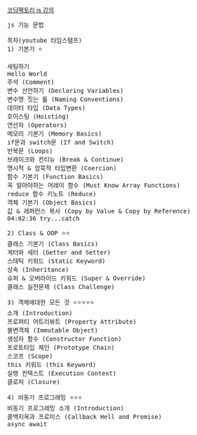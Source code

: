 <a href="https://youtu.be/ZOVG7_41kJE?si=FBzu-RpPMLNx5rnU
">코딩팩토리 js 강의</a>

<pre>
js 기능 문법 
  
목차(youtube 타임스탬프)
1) 기본기 ⭐️
  
세팅하기
Hello World
주석 (Comment)
변수 선언하기 (Declaring Variables)
변수명 짓는 룰 (Naming Conventions)
데이터 타입 (Data Types)
호이스팅 (Hoisting)
연산자 (Operators)
메모리 기본기 (Memory Basics)
if문과 switch문 (If and Switch)
반복문 (Loops)
브레이크와 컨티뉴 (Break & Continue)
명시적 & 암묵적 타입변환 (Coercion)
함수 기본기 (Function Basics)
꼭 알아야하는 어레이 함수 (Must Know Array Functions)
reduce 함수 키노트 (Reduce)
객체 기본기 (Object Basics)
값 & 레퍼런스 복사 (Copy by Value & Copy by Reference)
04:02:36 try...catch

2) Class & OOP ⭐️⭐️
클래스 기본기 (Class Basics)
게터와 세터 (Getter and Setter)
스태틱 키워드 (Static Keyword)
상속 (Inheritance)
슈퍼 & 오버라이드 키워드 (Super & Override)
클래스 실전문제 (Class Challenge)

3) 객체에대한 모든 것 ⭐️⭐️⭐️⭐️⭐️
소개 (Introduction)
프로퍼티 어트리뷰트 (Property Attribute)
불변객체 (Immutable Object)
생성자 함수 (Constructor Function)
프로토타입 체인 (Prototype Chain)
스코프 (Scope)
this 키워드 (this Keyword)
실행 컨텍스트 (Execution Context)
클로저 (Closure)

4) 비동기 프로그래밍 ⭐️⭐️⭐️
비동기 프로그래밍 소개 (Introduction)
콜백지옥과 프로미스 (Callback Hell and Promise)
async await
</pre>
